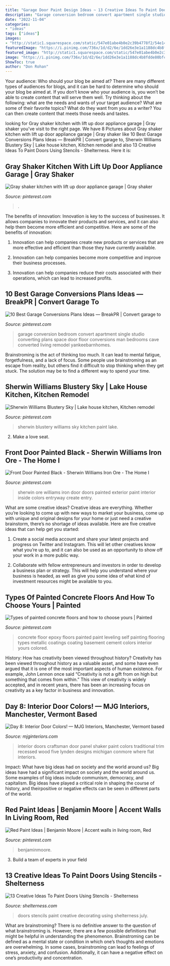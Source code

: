 ```yaml
---
title: "Garage Door Paint Design Ideas ~ 13 Creative Ideas To Paint Doors Using Stencils"
description: "Garage conversion bedroom convert apartment single studio converting plans space door floor conversions man bedrooms cave converted living remodel yankeebarnhomes"
date: "2022-11-04"
categories:
- "ideas"
tags: ["ideas"]
images:
- "http://static1.squarespace.com/static/547e01abe4b0e2c39b4778f2/54e14b92e4b0c8ac381d8513/54e14ba5e4b0c8ac381d868c/1407615772000/traditional-interior-doors.jpg?format=original"
featuredImage: "https://i.pinimg.com/736x/1d/d2/6e/1dd26e3e1a1188dc4b8fdde80bfccc1d.jpg"
featured_image: "http://static1.squarespace.com/static/547e01abe4b0e2c39b4778f2/54e14b92e4b0c8ac381d8513/54e14ba5e4b0c8ac381d868c/1407615772000/traditional-interior-doors.jpg?format=original"
image: "https://i.pinimg.com/736x/1d/d2/6e/1dd26e3e1a1188dc4b8fdde80bfccc1d.jpg"
ShowToc: true
author: "Don Rohan"
---
```



Your audience: Who should your blog be aimed at?
There are many different types of audiences for blogs, and it can be hard to determine who should your blog be aimed at. If you don’t know who your audience is, you won’t be able to create content that will serve them well. Try thinking about the following: what are the needs and wants of your target audience? What are some of their favorite topics? What do they want from you as a writer? You can then create content that meets those needs and tastes.

	

		
looking for Gray shaker kitchen with lift up door appliance garage | Gray shaker you've visit to the right page. We have 8 Pictures about Gray shaker kitchen with lift up door appliance garage | Gray shaker like 10 Best Garage Conversions Plans Ideas — BreakPR | Convert garage to, Sherwin Williams Blustery Sky | Lake house kitchen, Kitchen remodel and also 13 Creative Ideas To Paint Doors Using Stencils - Shelterness. Here it is:
		
    
## Gray Shaker Kitchen With Lift Up Door Appliance Garage | Gray Shaker

<img loading=lazy src="https://i.pinimg.com/736x/0f/f1/ff/0ff1ff26d1a671da96736fff75243d76.jpg" onerror="this.onerror=null;this.src='https://tse1.mm.bing.net/th?id=OIP.W7N4ShWE4QyS-7X2iD1WjAHaJ3&amp;pid=15.1';" alt="Gray shaker kitchen with lift up door appliance garage | Gray shaker">

_Source: pinterest.com_

>. 

	

The benefits of innovation:
Innovation is key to the success of businesses. It allows companies to innovate their products and services, and it can also help them become more efficient and competitive. Here are some of the benefits of innovation:
1. Innovation can help companies create new products or services that are more effective and efficient than those they have currently available.

2. Innovation can help companies become more competitive and improve their business processes.

3. Innovation can help companies reduce their costs associated with their operations, which can lead to increased profits.

    
## 10 Best Garage Conversions Plans Ideas — BreakPR | Convert Garage To

<img loading=lazy src="https://i.pinimg.com/736x/ce/34/17/ce3417604b5439586c67e0088f04f6d8.jpg" onerror="this.onerror=null;this.src='https://tse1.mm.bing.net/th?id=OIP.XNQzc7ZUVLl08LLJ3TrYPAHaLE&amp;pid=15.1';" alt="10 Best Garage Conversions Plans Ideas — BreakPR | Convert garage to">

_Source: pinterest.com_

>garage conversion bedroom convert apartment single studio converting plans space door floor conversions man bedrooms cave converted living remodel yankeebarnhomes. 

	

Brainstroming is the act of thinking too much. It can lead to mental fatigue, forgetfulness, and a lack of focus. Some people use brainstroming as an escape from reality, but others find it difficult to stop thinking when they get stuck. The solution may be to find a different way to spend your time.

    
## Sherwin Williams Blustery Sky | Lake House Kitchen, Kitchen Remodel

<img loading=lazy src="https://i.pinimg.com/736x/39/20/0e/39200e7fbdf0b7af2907372a5b450c97.jpg" onerror="this.onerror=null;this.src='https://tse1.mm.bing.net/th?id=OIP.jtE9FY-8agR_I4nvfxy2fgHaNK&amp;pid=15.1';" alt="Sherwin Williams Blustery Sky | Lake house kitchen, Kitchen remodel">

_Source: pinterest.com_

>sherwin blustery williams sky kitchen paint lake. 

	

2. Make a love seat.

    
## Front Door Painted Black - Sherwin Williams Iron Ore - The Home I

<img loading=lazy src="https://i.pinimg.com/736x/1d/d2/6e/1dd26e3e1a1188dc4b8fdde80bfccc1d.jpg" onerror="this.onerror=null;this.src='https://tse2.mm.bing.net/th?id=OIP.X-zKk64kM8U1wNqRqtDG6AHaK8&amp;pid=15.1';" alt="Front Door Painted Black - Sherwin Williams Iron Ore - The Home I">

_Source: pinterest.com_

>sherwin ore williams iron door doors painted exterior paint interior inside colors entryway create entry. 

	

What are some creative ideas?
Creative ideas are everything. Whether you’re looking to come up with new ways to market your business, come up with unique and original designs for your home or just need a creative brainstorm, there’s no shortage of ideas available. Here are five creative ideas that can help get you started:
1. Create a social media account and share your latest projects and progress on Twitter and Instagram. This will let other creatives know what you’re up to, and it can also be used as an opportunity to show off your work in a more public way.

2. Collaborate with fellow entrepreneurs and investors in order to develop a business plan or strategy. This will help you understand where your business is headed, as well as give you some idea of what kind of investment resources might be available to you.


    
## Types Of Painted Concrete Floors And How To Choose Yours | Painted

<img loading=lazy src="https://i.pinimg.com/736x/1e/53/c0/1e53c06cfa414c21c8eefc109e309546--epoxy-floor-paint-painted-concrete-floors.jpg" onerror="this.onerror=null;this.src='https://tse4.mm.bing.net/th?id=OIP.YlP1yle1EYFaJj5X4XqqPAHaJ4&amp;pid=15.1';" alt="Types of painted concrete floors and how to choose yours | Painted">

_Source: pinterest.com_

>concrete floor epoxy floors painted paint leveling self painting flooring types metallic coatings coating basement cement colors interior yours colored. 

	

History: How has creativity been viewed throughout history?
Creativity has been viewed throughout history as a valuable asset, and some have even argued that it is one of the most important aspects of human existence. For example, John Lennon once said “Creativity is not a gift from on high but something that comes from within.” This view of creativity is widely accepted, and in recent years, there has been an increasing focus on creativity as a key factor in business and innovation.

    
## Day 8: Interior Door Colors! — MJG Interiors, Manchester, Vermont Based

<img loading=lazy src="http://static1.squarespace.com/static/547e01abe4b0e2c39b4778f2/54e14b92e4b0c8ac381d8513/54e14ba5e4b0c8ac381d868c/1407615772000/traditional-interior-doors.jpg?format=original" onerror="this.onerror=null;this.src='https://tse3.mm.bing.net/th?id=OIP.RfImX5_A2f8pGB0Vnqux1AHaJB&amp;pid=15.1';" alt="Day 8: Interior Door Colors! — MJG Interiors, Manchester, Vermont based">

_Source: mjginteriors.com_

>interior doors craftsman door panel shaker paint colors traditional trim recessed wood five lynden designs michigan conmore where flat interiors. 

	

Impact: What have big ideas had on society and the world around us?
Big ideas have had a significant impact on society and the world around us. Some examples of big ideas include communism, democracy, and capitalism. Big ideas have played a critical role in shaping the course of history, and theirpositive or negative effects can be seen in different parts of the world.

    
## Red Paint Ideas | Benjamin Moore | Accent Walls In Living Room, Red

<img loading=lazy src="https://i.pinimg.com/736x/2e/da/4b/2eda4b8d35923f4e387b40c45e3b3d47.jpg" onerror="this.onerror=null;this.src='https://tse3.mm.bing.net/th?id=OIP.FQwhF1UESZfLJ73MuXOmsgAAAA&amp;pid=15.1';" alt="Red Paint Ideas | Benjamin Moore | Accent walls in living room, Red">

_Source: pinterest.com_

>benjaminmoore. 

	

3. Build a team of experts in your field 

    
## 13 Creative Ideas To Paint Doors Using Stencils - Shelterness

<img loading=lazy src="http://i.shelterness.com/decorating-doors-with-stencils-5.jpg" onerror="this.onerror=null;this.src='https://tse3.mm.bing.net/th?id=OIP.jC2x874FWAhyXWCKitZERAAAAA&amp;pid=15.1';" alt="13 Creative Ideas To Paint Doors Using Stencils - Shelterness">

_Source: shelterness.com_

>doors stencils paint creative decorating using shelterness july. 

	

What are brainstroming?
There is no definitive answer to the question of what brainstroming is. However, there are a few possible definitions that might be helpful in understanding the phenomenon. Brainstroming can be defined as a mental state or condition in which one’s thoughts and emotions are overwhelming. In some cases, brainstroming can lead to feelings of stress, anxiety, and confusion. Additionally, it can have a negative effect on one’s productivity and concentration.

